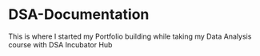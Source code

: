 # DSA-Documentation
This is where I started my Portfolio building while taking my Data Analysis course with DSA Incubator Hub
